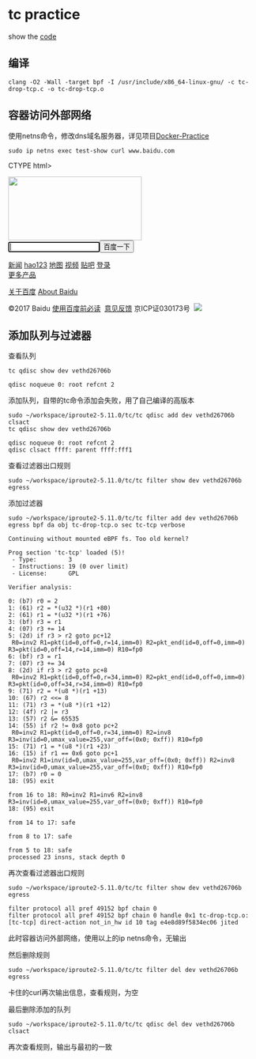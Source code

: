 # tc practice
show the [code](tc-drop-tcp.c)

## 编译
```
clang -O2 -Wall -target bpf -I /usr/include/x86_64-linux-gnu/ -c tc-drop-tcp.c -o tc-drop-tcp.o
```

## 容器访问外部网络
使用netns命令，修改dns域名服务器，详见项目[Docker-Practice](https://github.com/lbbxsxlz/Docker-Practice/tree/master/DemoShow/netns.md)
```
sudo ip netns exec test-show curl www.baidu.com 
```

CTYPE html>
<!--STATUS OK--><html> <head><meta http-equiv=content-type content=text/html;charset=utf-8><meta http-equiv=X-UA-Compatible content=IE=Edge><meta content=always name=referrer><link rel=stylesheet type=text/css href=http://s1.bdstatic.com/r/www/cache/bdorz/baidu.min.css><title>百度一下，你就知道</title></head> <body link=#0000cc> <div id=wrapper> <div id=head> <div class=head_wrapper> <div class=s_form> <div class=s_form_wrapper> <div id=lg> <img hidefocus=true src=//www.baidu.com/img/bd_logo1.png width=270 height=129> </div> <form id=form name=f action=//www.baidu.com/s class=fm> <input type=hidden name=bdorz_come value=1> <input type=hidden name=ie value=utf-8> <input type=hidden name=f value=8> <input type=hidden name=rsv_bp value=1> <input type=hidden name=rsv_idx value=1> <input type=hidden name=tn value=baidu><span class="bg s_ipt_wr"><input id=kw name=wd class=s_ipt value maxlength=255 autocomplete=off autofocus></span><span class="bg s_btn_wr"><input type=submit id=su value=百度一下 class="bg s_btn"></span> </form> </div> </div> <div id=u1> <a href=http://news.baidu.com name=tj_trnews class=mnav>新闻</a> <a href=http://www.hao123.com name=tj_trhao123 class=mnav>hao123</a> <a href=http://map.baidu.com name=tj_trmap class=mnav>地图</a> <a href=http://v.baidu.com name=tj_trvideo class=mnav>视频</a> <a href=http://tieba.baidu.com name=tj_trtieba class=mnav>贴吧</a> <noscript> <a href=http://www.baidu.com/bdorz/login.gif?login&amp;tpl=mn&amp;u=http%3A%2F%2Fwww.baidu.com%2f%3fbdorz_come%3d1 name=tj_login class=lb>登录</a> </noscript> <script>document.write('<a href="http://www.baidu.com/bdorz/login.gif?login&tpl=mn&u='+ encodeURIComponent(window.location.href+ (window.location.search === "" ? "?" : "&")+ "bdorz_come=1")+ '" name="tj_login" class="lb">登录</a>');</script> <a href=//www.baidu.com/more/ name=tj_briicon class=bri style="display: block;">更多产品</a> </div> </div> </div> <div id=ftCon> <div id=ftConw> <p id=lh> <a href=http://home.baidu.com>关于百度</a> <a href=http://ir.baidu.com>About Baidu</a> </p> <p id=cp>&copy;2017&nbsp;Baidu&nbsp;<a href=http://www.baidu.com/duty/>使用百度前必读</a>&nbsp; <a href=http://jianyi.baidu.com/ class=cp-feedback>意见反馈</a>&nbsp;京ICP证030173号&nbsp; <img src=//www.baidu.com/img/gs.gif> </p> </div> </div> </div> </body> </html>


## 添加队列与过滤器
查看队列
```
tc qdisc show dev vethd26706b
```

	qdisc noqueue 0: root refcnt 2 

添加队列，自带的tc命令添加会失败，用了自己编译的高版本
```
sudo ~/workspace/iproute2-5.11.0/tc/tc qdisc add dev vethd26706b clsact
tc qdisc show dev vethd26706b
```

	qdisc noqueue 0: root refcnt 2 
	qdisc clsact ffff: parent ffff:fff1 

查看过滤器出口规则
```
sudo ~/workspace/iproute2-5.11.0/tc/tc filter show dev vethd26706b egress
```

添加过滤器
```
sudo ~/workspace/iproute2-5.11.0/tc/tc filter add dev vethd26706b egress bpf da obj tc-drop-tcp.o sec tc-tcp verbose
```

	Continuing without mounted eBPF fs. Too old kernel?

	Prog section 'tc-tcp' loaded (5)!
	 - Type:         3
	 - Instructions: 19 (0 over limit)
	 - License:      GPL

	Verifier analysis:

	0: (b7) r0 = 2
	1: (61) r2 = *(u32 *)(r1 +80)
	2: (61) r1 = *(u32 *)(r1 +76)
	3: (bf) r3 = r1
	4: (07) r3 += 14
	5: (2d) if r3 > r2 goto pc+12
	 R0=inv2 R1=pkt(id=0,off=0,r=14,imm=0) R2=pkt_end(id=0,off=0,imm=0) R3=pkt(id=0,off=14,r=14,imm=0) R10=fp0
	6: (bf) r3 = r1
	7: (07) r3 += 34
	8: (2d) if r3 > r2 goto pc+8
	 R0=inv2 R1=pkt(id=0,off=0,r=34,imm=0) R2=pkt_end(id=0,off=0,imm=0) R3=pkt(id=0,off=34,r=34,imm=0) R10=fp0
	9: (71) r2 = *(u8 *)(r1 +13)
	10: (67) r2 <<= 8
	11: (71) r3 = *(u8 *)(r1 +12)
	12: (4f) r2 |= r3
	13: (57) r2 &= 65535
	14: (55) if r2 != 0x8 goto pc+2
	 R0=inv2 R1=pkt(id=0,off=0,r=34,imm=0) R2=inv8 R3=inv(id=0,umax_value=255,var_off=(0x0; 0xff)) R10=fp0
	15: (71) r1 = *(u8 *)(r1 +23)
	16: (15) if r1 == 0x6 goto pc+1
	 R0=inv2 R1=inv(id=0,umax_value=255,var_off=(0x0; 0xff)) R2=inv8 R3=inv(id=0,umax_value=255,var_off=(0x0; 0xff)) R10=fp0
	17: (b7) r0 = 0
	18: (95) exit

	from 16 to 18: R0=inv2 R1=inv6 R2=inv8 R3=inv(id=0,umax_value=255,var_off=(0x0; 0xff)) R10=fp0
	18: (95) exit

	from 14 to 17: safe

	from 8 to 17: safe

	from 5 to 18: safe
	processed 23 insns, stack depth 0

再次查看过滤器出口规则
```
sudo ~/workspace/iproute2-5.11.0/tc/tc filter show dev vethd26706b egress
```

	filter protocol all pref 49152 bpf chain 0 
	filter protocol all pref 49152 bpf chain 0 handle 0x1 tc-drop-tcp.o:[tc-tcp] direct-action not_in_hw id 10 tag e4e8d89f5834ec06 jited 

此时容器访问外部网络，使用以上的ip netns命令，无输出

然后删除规则
```
sudo ~/workspace/iproute2-5.11.0/tc/tc filter del dev vethd26706b egress
```
卡住的curl再次输出信息，查看规则，为空


最后删除添加的队列
```
sudo ~/workspace/iproute2-5.11.0/tc/tc qdisc del dev vethd26706b clsact
```

再次查看规则，输出与最初的一致

